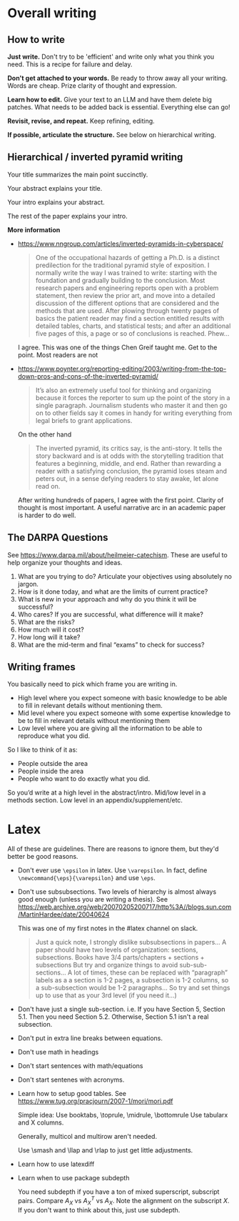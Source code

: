 Overall writing
==============

How to write
------------

**Just write.** Don't try to be 'efficient' and write only what you think you need. This is a recipe for failure and delay. 

**Don't get attached to your words.** Be ready to throw away all your writing. Words are cheap. Prize clarity of thought and expression. 

**Learn how to edit.** Give your text to an LLM and have them delete big patches. What needs to be added back is essential. Everything else can go!  

**Revisit, revise, and repeat.** Keep refining, editing. 

**If possible, articulate the structure.** See below on hierarchical writing. 

Hierarchical / inverted pyramid writing
------------------------------

Your title summarizes the main point succinctly. 

Your abstract explains your title.

Your intro explains your abstract.

The rest of the paper explains your intro. 

**More information** 
* <https://www.nngroup.com/articles/inverted-pyramids-in-cyberspace/>
  > One of the occupational hazards of getting a Ph.D. is a distinct predilection for the traditional pyramid style of exposition. I normally write the way I was trained to write: starting with the foundation and gradually building to the conclusion. Most research papers and engineering reports open with a problem statement, then review the prior art, and move into a detailed discussion of the different options that are considered and the methods that are used. After plowing through twenty pages of basics the patient reader may find a section entitled results with detailed tables, charts, and statistical tests; and after an additional five pages of this, a page or so of conclusions is reached. Phew...

  I agree. This was one of the things Chen Greif taught me. Get to the point. Most readers are not 
  
* <https://www.poynter.org/reporting-editing/2003/writing-from-the-top-down-pros-and-cons-of-the-inverted-pyramid/>

  > It’s also an extremely useful tool for thinking and organizing because it forces the reporter to sum up the point of the story in a single paragraph. Journalism students who master it and then go on to other fields say it comes in handy for writing everything from legal briefs to grant applications.

  On the other hand
  > The inverted pyramid, its critics say, is the anti-story. It tells the story backward and is at odds with the storytelling tradition that features a beginning, middle, and end. Rather than rewarding a reader with a satisfying conclusion, the pyramid loses steam and peters out, in a sense defying readers to stay awake, let alone read on.

  After writing hundreds of papers, I agree with the first point. Clarity of thought is most important. A useful narrative arc in an academic paper is harder to do well.

The DARPA Questions
-------------------
See <https://www.darpa.mil/about/heilmeier-catechism>. These are useful to help organize your thoughts and ideas. 

1. What are you trying to do? Articulate your objectives using absolutely no jargon.
2. How is it done today, and what are the limits of current practice?
3. What is new in your approach and why do you think it will be successful?
4. Who cares? If you are successful, what difference will it make?
5. What are the risks?
6. How much will it cost?
7. How long will it take?
8. What are the mid-term and final “exams” to check for success? 

Writing frames
--------------

You basically need to pick which frame you are writing in.
* High level where you expect someone with basic knowledge to be able to fill in relevant details without mentioning them.
* Mid level where you expect someone with some expertise knowledge to be to fill in relevant details without mentioning them
* Low level where you are giving all the information to be able to reproduce what you did.

So I like to think of it as:
* People outside the area
* People inside the area
* People who want to do exactly what you did.

So you’d write at a high level in the abstract/intro.
Mid/low level in a methods section.
Low level in an appendix/supplement/etc.

Latex 
=====

All of these are guidelines. There are reasons to ignore them, but they'd better be good reasons. 

* Don't ever use `\epsilon` in latex. Use `\varepsilon`. In fact, define `\newcommand{\eps}{\varepsilon}` and use `\eps`. 

* Don't use subsubsections. Two levels of hierarchy is almost always good enough (unless you are writing a thesis). See <https://web.archive.org/web/20070205200717/http%3A//blogs.sun.com/MartinHardee/date/20040624> 

  This was one of my first notes in the #latex channel on slack. 
  > Just a quick note, I strongly dislike subsubsections in papers… A paper should have two levels of organization: sections, subsections.
  > Books have 3/4 parts/chapters + sections + subsections
  > But try and organize things to avoid sub-sub-sections… A lot of times, these can be replaced with “paragraph” labels as a a section is 1-2 pages, a subsection is 1-2 columns, so a sub-subsection would be 1-2 paragraphs...
  > So try and set things up to use that as your 3rd level (if you need it…)

* Don't have just a single sub-section. i.e. If you have Section 5, Section 5.1. Then you need Section 5.2. Otherwise, Section 5.1 isn't a real subsection. 

* Don't put in extra line breaks between equations. 

* Don't use math in headings

* Don't start sentences with math/equations

* Don't start sentenes with acronyms. 

* Learn how to setup good tables. See <https://www.tug.org/pracjourn/2007-1/mori/mori.pdf>

  Simple idea: 
  Use booktabs, \toprule, \midrule, \bottomrule
  Use tabularx and X columns.

  Generally, multicol and multirow aren't needed.

  Use \smash and \llap and \rlap to just get little adjustments. 

* Learn how to use latexdiff

* Learn when to use package subdepth

  You need subdepth if you have a ton of mixed superscript, subscript pairs.
  Compare $A_X$ vs $A_X^T$ vs $A_X^{}$. Note the alignment on the subscript $X$.
  If you don't want to think about this, just use subdepth. 


